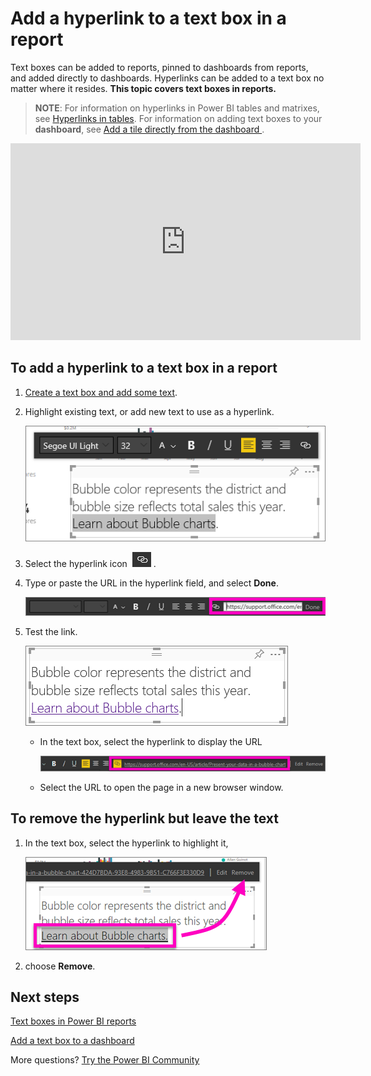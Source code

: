 ﻿<properties
   pageTitle="Add a hyperlink to a text box in a Power BI report"
   description="Add a hyperlink to a Text Box in Power BI"
   services="powerbi"
   documentationCenter=""
   authors="mihart"
   manager="erikre"
   backup=""
   editor=""
   tags=""
   featuredVideoId=""
   qualityFocus="no"
   qualityDate=""/>

<tags
   ms.service="powerbi"
   ms.devlang="NA"
   ms.topic="article"
   ms.tgt_pltfrm="NA"
   ms.workload="powerbi"
   ms.date="05/03/2017"
   ms.author="mihart"/>

# Add a hyperlink to a text box in a report

Text boxes can be added to reports, pinned to dashboards from reports, and added directly to dashboards. Hyperlinks can be added to a text box no matter where it resides. **This topic covers text boxes in reports.**

>**NOTE**: For information on hyperlinks in Power BI tables and matrixes, see [Hyperlinks in tables](powerbi-service-hyperlinks-in-tables.md). For information on adding text boxes to your **dashboard**, see [Add a tile directly from the dashboard ](powerbi-service-add-a-widget-to-a-dashboard.md). 

<iframe width="560" height="315" src="https://www.youtube.com/embed/_3q6VEBhGew?list=PL1N57mwBHtN0JFoKSR0n-tBkUJHeMP2cP" frameborder="0" allowfullscreen></iframe>


## To add a hyperlink to a text box in a report

1.  [Create a text box and add some text](powerbi-service-text-boxes-in-reports.md). 

2.  Highlight existing text, or add new text to use as a hyperlink.

    ![](media/powerbi-service-add-a-hyperlink-to-a-text-box/power-bi-hyperlink-new.png)

3.  Select the hyperlink icon  ![](media/powerbi-service-add-a-hyperlink-to-a-text-box/power-bi-hyperlink-icon.png) .

4.  Type or paste the URL in the hyperlink field, and select **Done**.

    ![](media/powerbi-service-add-a-hyperlink-to-a-text-box/power-bi-add-link.png)


5.  Test the link.  

    ![](media/powerbi-service-add-a-hyperlink-to-a-text-box/power-bi-test-link.png)

    -  In the text box, select the hyperlink to display the URL

       ![](media/powerbi-service-add-a-hyperlink-to-a-text-box/power-bi-hyperlink-edit.png)

    -  Select the URL to open the page in a new browser window.


## To remove the hyperlink but leave the text

1.  In the text box, select the hyperlink to highlight it,

      ![](media/powerbi-service-add-a-hyperlink-to-a-text-box/power-bi-hyperlink-remove.png)

3.  choose **Remove**. 



## Next steps

[Text boxes in Power BI reports](powerbi-service-text-boxes-in-reports.md)

[Add a text box to a dashboard ](powerbi-service-add-a-widget-to-a-dashboard.md)

More questions? [Try the Power BI Community](http://community.powerbi.com/)
